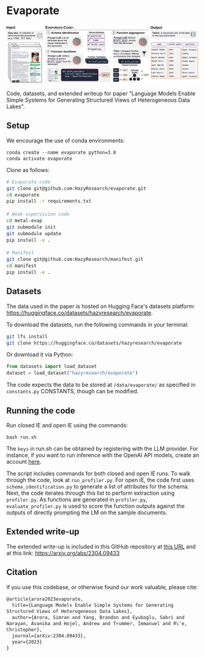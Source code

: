 # Evaporate

<div align="center">
    <img src="assets/banner.png" alt="Evaporate diagram"/>
</div>

Code, datasets, and extended writeup for paper "Language Models Enable Simple Systems for Generating Structured Views of Heterogeneous Data Lakes". 

## Setup

We encourage the use of conda environments:
```
conda create --name evaporate python=3.8
conda activate evaporate
```

Clone as follows:
```bash
# Evaporate code
git clone git@github.com:HazyResearch/evaporate.git
cd evaporate
pip install -r requirements.txt

# Weak supervision code
cd metal-evap
git submodule init
git submodule update
pip install -e .

# Manifest 
git clone git@github.com:HazyResearch/manifest.git
cd manifest
pip install -e .
```

## Datasets
The data used in the paper is hosted on Hugging Face's datasets platform: https://huggingface.co/datasets/hazyresearch/evaporate.

To download the datasets, run the following commands in your terminal:
```bash
git lfs install
git clone https://huggingface.co/datasets/hazyresearch/evaporate
```

Or download it via Python:
```python
from datasets import load_dataset
dataset = load_dataset("hazyresearch/evaporate")
```

The code expects the data to be stored at ``/data/evaporate/`` as specified in ``constants.py`` CONSTANTS, though can be modified.


## Running the code
Run closed IE and open IE using the commands:

```cd src/
bash run.sh
```

The ``keys`` in run.sh can be obtained by registering with the LLM provider. For instance, if you want to run inference with the OpenAI API models, create an account [here](https://openai.com/api/).

The script includes commands for both closed and open IE runs. To walk through the code, look at ``run_profiler.py``. For open IE, the code first uses ``schema_identification.py`` to generate a list of attributes for the schema. Next, the code iterates through this list to perform extraction using ``profiler.py``. As functions are generated in ``profiler.py``, ``evaluate_profiler.py`` is used to score the function outputs against the outputs of directly prompting the LM on the sample documents. 


## Extended write-up
The extended write-up is included in this GitHub repository at [this URL](https://github.com/HazyResearch/evaporate/blob/main/technical-report.pdf) and at this link: https://arxiv.org/abs/2304.09433


## Citation
If you use this codebase, or otherwise found our work valuable, please cite:
```
@article{arora2023evaporate,
  title={Language Models Enable Simple Systems for Generating Structured Views of Heterogeneous Data Lakes},
  author={Arora, Simran and Yang, Brandon and Eyuboglu, Sabri and Narayan, Avanika and Hojel, Andrew and Trummer, Immanuel and R\'e, Christopher},
  journal={arXiv:2304.09433},
  year={2023}
}
```
